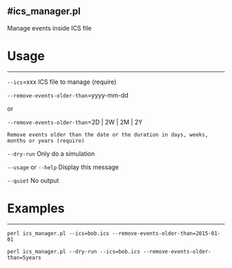#ics_manager.pl
---------------
Manage events inside ICS file

# Usage
-------
`--ics`=xxx
	ICS file to manage (require)

`--remove-events-older-than`=yyyy-mm-dd

or

`--remove-events-older-than`=2D | 2W | 2M | 2Y

	Remove events older than the date or the duration in days, weeks, months or years (require)

`--dry-run`
	Only do a simulation

`--usage` or `--help`
	Display this message

`--quiet`
	No output

# Examples
----------
`perl ics_manager.pl --ics=bob.ics --remove-events-older-than=2015-01-01`

`perl ics_manager.pl --dry-run --ics=bob.ics --remove-events-older-than=5years`